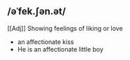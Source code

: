 ## /əˈfek.ʃən.ət/
[[Adj]]
Showing feelings of liking or love

- an affectionate kiss
- He is an affectionate little boy